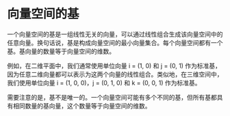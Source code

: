 # 向量空间的基

一个向量空间的基是一组线性无关的向量，可以通过线性组合生成该向量空间中的任意向量。换句话说，基是构成向量空间的最小向量集合。每个向量空间都有一个基。基向量的数量等于向量空间的维数。

例如，在二维平面中，我们通常使用单位向量 i = (1, 0) 和 j = (0, 1) 作为标准基，因为任意二维向量都可以表示为这两个向量的线性组合。类似地，在三维空间中，我们使用单位向量 i = (1, 0, 0)，j = (0, 1, 0) 和 k = (0, 0, 1) 作为标准基。

需要注意的是，基不是唯一的。一个向量空间可能有多个不同的基，但所有基都具有相同数量的基向量，这个数量等于向量空间的维数。